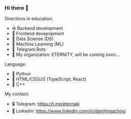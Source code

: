 ### Hi there 👋


Directions in education:

- ⚙️ Backend development
- 🌃 Frontend devepopment
- 🧮 Data Sciense (DS)
- 🤖 Machine Learning (ML)
- 💬 Telegram Bots
- 🐴 My organization: ETERNITY, will be coming soon...

Language:
- 🐍 Python
- 🐸 HTML/CSS/JS (TypeScript, React)
- 🐉 C++

My contact:
- 🔒 Telegram: https://t.me/eternaki
- 👔 Linkedin: https://www.linkedin.com/in/daniillogachov/
 
